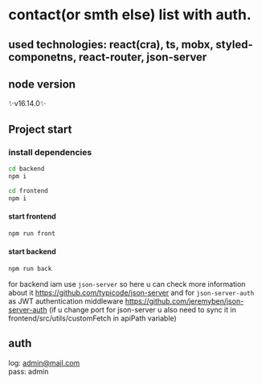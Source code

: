 # contact(or smth else) list with auth. 

## used technologies: react(cra), ts, mobx, styled-componetns, react-router, json-server

## node version
✨v16.14.0✨

## Project start

### install dependencies
```sh
cd backend
npm i
```
```sh
cd frontend
npm i
```
#### start frontend
```sh
npm run front
```
#### start backend
```sh
npm run back
```
for backend iam use `json-server` so here u can check more information about it https://github.com/typicode/json-server
and for `json-server-auth` as JWT authentication middleware https://github.com/jeremyben/json-server-auth
(if u change port for json-server u also need to sync it in frontend/src/utils/customFetch in apiPath variable)

## auth

log: admin@mail.com<br/>
pass: admin
